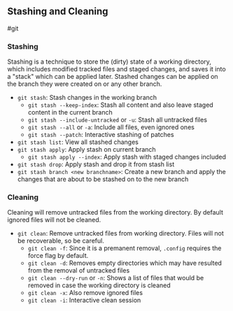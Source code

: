 ## Stashing and Cleaning
#git 

### Stashing
Stashing is a technique to store the (dirty) state of a working directory, which includes modified tracked files and staged changes, and saves it into a "stack" which can be applied later. Stashed changes can be applied on the branch they were created on or any other branch. 
- `git stash`: Stash changes in the working branch
	- `git stash --keep-index`: Stash all content and also leave staged content in the current branch
	- `git stash --include-untracked` or `-u`: Stash all untracked files
	- `git stash --all` or `-a`: Include all files, even ignored ones
	- `git stash --patch`: Interactive stashing of patches
- `git stash list`: View all stashed changes
- `git stash apply`: Apply stash on current branch
	- `git stash apply --index`: Apply stash with staged changes included
- `git stash drop`: Apply stash and drop it from stash list
- `git stash branch <new branchname>`: Create a new branch and apply the changes that are about to be stashed on to the new branch

 ### Cleaning
 Cleaning will remove untracked files from the working directory. By default ignored files will not be cleaned.
 - `git clean`: Remove untracked files from working directory. Files will not be recoverable, so be careful.
	 - `git clean -f`: Since it is a premanent removal, `.config` requires the force flag by default.
	 - `git clean -d`: Removes empty directories which may have resulted from the removal of untracked files
	 - `git clean --dry-run` or `-n`: Shows a list of files that would be removed in case the working directory is cleaned
	 - `git clean -x`: Also remove ignored files
	 - `git clean -i`: Interactive clean session